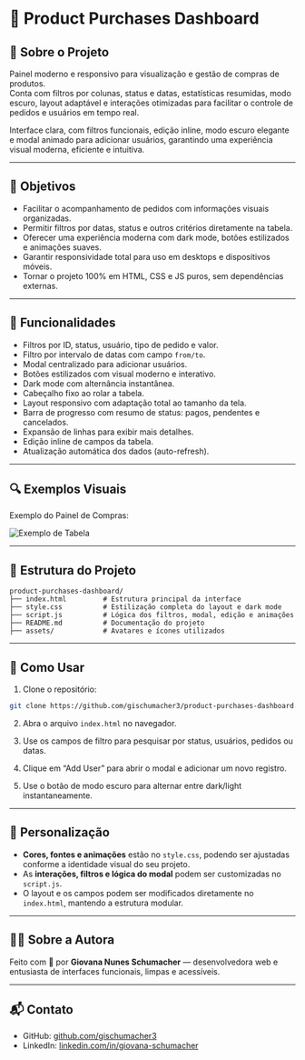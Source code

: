 # 🧾 Product Purchases Dashboard

## 📌 Sobre o Projeto  
Painel moderno e responsivo para visualização e gestão de compras de produtos.  
Conta com filtros por colunas, status e datas, estatísticas resumidas, modo escuro, layout adaptável e interações otimizadas para facilitar o controle de pedidos e usuários em tempo real.

Interface clara, com filtros funcionais, edição inline, modo escuro elegante e modal animado para adicionar usuários, garantindo uma experiência visual moderna, eficiente e intuitiva.

---

## 🎯 Objetivos

- Facilitar o acompanhamento de pedidos com informações visuais organizadas.
- Permitir filtros por datas, status e outros critérios diretamente na tabela.
- Oferecer uma experiência moderna com dark mode, botões estilizados e animações suaves.
- Garantir responsividade total para uso em desktops e dispositivos móveis.
- Tornar o projeto 100% em HTML, CSS e JS puros, sem dependências externas.

---

## 🧩 Funcionalidades

- Filtros por ID, status, usuário, tipo de pedido e valor.
- Filtro por intervalo de datas com campo `from/to`.
- Modal centralizado para adicionar usuários.
- Botões estilizados com visual moderno e interativo.
- Dark mode com alternância instantânea.
- Cabeçalho fixo ao rolar a tabela.
- Layout responsivo com adaptação total ao tamanho da tela.
- Barra de progresso com resumo de status: pagos, pendentes e cancelados.
- Expansão de linhas para exibir mais detalhes.
- Edição inline de campos da tabela.
- Atualização automática dos dados (auto-refresh).

---

## 🔍 Exemplos Visuais

Exemplo do Painel de Compras:

![Exemplo de Tabela](examples/tabela-preview.png)

---

## 📁 Estrutura do Projeto

```
product-purchases-dashboard/
├── index.html         # Estrutura principal da interface
├── style.css          # Estilização completa do layout e dark mode
├── script.js          # Lógica dos filtros, modal, edição e animações
├── README.md          # Documentação do projeto
├── assets/            # Avatares e ícones utilizados
```

---

## 🚀 Como Usar

1. Clone o repositório:

```bash
git clone https://github.com/gischumacher3/product-purchases-dashboard.git
```

2. Abra o arquivo `index.html` no navegador.

3. Use os campos de filtro para pesquisar por status, usuários, pedidos ou datas.

4. Clique em “Add User” para abrir o modal e adicionar um novo registro.

5. Use o botão de modo escuro para alternar entre dark/light instantaneamente.

---

## 🎨 Personalização

- **Cores, fontes e animações** estão no `style.css`, podendo ser ajustadas conforme a identidade visual do seu projeto.
- As **interações, filtros e lógica do modal** podem ser customizadas no `script.js`.
- O layout e os campos podem ser modificados diretamente no `index.html`, mantendo a estrutura modular.

---

## 👩‍💻 Sobre a Autora

Feito com 💜 por **Giovana Nunes Schumacher** — desenvolvedora web e entusiasta de interfaces funcionais, limpas e acessíveis.

---

## 📬 Contato

- GitHub: [github.com/gischumacher3](https://github.com/gischumacher3)  
- LinkedIn: [linkedin.com/in/giovana-schumacher](https://linkedin.com/in/giovana-schumacher)
